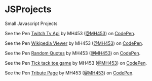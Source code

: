 # JSProjects
Small Javascript Projects

<p data-height="265" data-theme-id="dark" data-slug-hash="apRRQy" data-default-tab="js,result" data-user="MH453" data-embed-version="2" data-pen-title="Twitch Tv Api" class="codepen">See the Pen <a href="https://codepen.io/MH453/pen/apRRQy/">Twitch Tv Api</a> by MH453 (<a href="https://codepen.io/MH453">@MH453</a>) on <a href="https://codepen.io">CodePen</a>.</p>

<p data-height="265" data-theme-id="dark" data-slug-hash="XpYZJe" data-default-tab="result" data-user="MH453" data-embed-version="2" data-pen-title="Wikipedia Viewer" data-preview="true" class="codepen">See the Pen <a href="https://codepen.io/MH453/pen/XpYZJe/">Wikipedia Viewer</a> by MH453 (<a href="https://codepen.io/MH453">@MH453</a>) on <a href="https://codepen.io">CodePen</a>.</p>

<p data-height="265" data-theme-id="dark" data-slug-hash="vgpzNq" data-default-tab="js,result" data-user="MH453" data-embed-version="2" data-pen-title="Random Quotes" class="codepen">See the Pen <a href="https://codepen.io/MH453/pen/vgpzNq/">Random Quotes</a> by MH453 (<a href="https://codepen.io/MH453">@MH453</a>) on <a href="https://codepen.io">CodePen</a>.</p>

<p data-height="265" data-theme-id="dark" data-slug-hash="akEXEo" data-default-tab="js,result" data-user="MH453" data-embed-version="2" data-pen-title="Tick tack toe game" class="codepen">See the Pen <a href="https://codepen.io/MH453/pen/akEXEo/">Tick tack toe game</a> by MH453 (<a href="https://codepen.io/MH453">@MH453</a>) on <a href="https://codepen.io">CodePen</a>.</p>

<p data-height="265" data-theme-id="dark" data-slug-hash="mOPrOZ" data-default-tab="html,result" data-user="MH453" data-embed-version="2" data-pen-title="Tribute Page" class="codepen">See the Pen <a href="https://codepen.io/MH453/pen/mOPrOZ/">Tribute Page</a> by MH453 (<a href="https://codepen.io/MH453">@MH453</a>) on <a href="https://codepen.io">CodePen</a>.</p>
